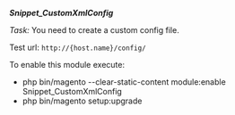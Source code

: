 ***Snippet_CustomXmlConfig***

_Task:_ You need to create a custom config file.

Test url: `http://{host.name}/config/`

To enable this module execute:
- php bin/magento --clear-static-content module:enable Snippet_CustomXmlConfig
- php bin/magento setup:upgrade
